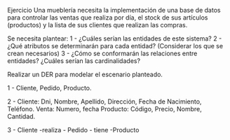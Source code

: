 Ejercicio
Una mueblería necesita la implementación de una base de datos para controlar las ventas que realiza por día, el stock de sus artículos (productos) y la lista de sus clientes que realizan las compras.

Se necesita plantear:
1 - ¿Cuáles serían las entidades de este sistema?
2 - ¿Qué atributos se determinarán para cada entidad? (Considerar los que se crean necesarios)
3 - ¿Cómo se conformarán las relaciones entre entidades? ¿Cuáles serían las cardinalidades?

Realizar un DER para modelar el escenario planteado.



1 - Cliente, Pedido, Producto.

2 - Cliente: Dni, Nombre, Apellido, Dirección, Fecha de Nacimiento, Teléfono.
    Venta: Numero, fecha
    Producto: Código, Precio, Nombre, Cantidad.

3 - Cliente -realiza - Pedido - tiene -Producto

